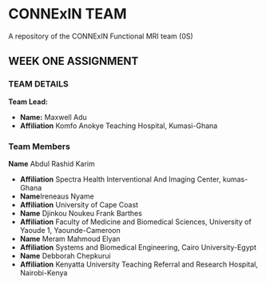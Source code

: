 # CONNExIN TEAM
A repository of the CONNExIN Functional MRI team (0S)

## WEEK ONE ASSIGNMENT
### TEAM DETAILS 
**Team Lead:**
- **Name:** Maxwell Adu
- **Affiliation** Komfo Anokye Teaching Hospital, Kumasi-Ghana 

### Team Members 
**Name** Abdul Rashid Karim
- **Affiliation** Spectra Health Interventional And Imaging Center, kumas-Ghana  
- **Name**Ireneaus Nyame 
- **Affiliation** University of Cape Coast 
- **Name** Djinkou Noukeu Frank Barthes
- **Affiliation** Faculty of Medicine and Biomedical Sciences, University of Yaoude 1, Yaounde-Cameroon 
- **Name** Meram Mahmoud Elyan 
- **Affiliation** Systems and Biomedical Engineering, Cairo University-Egypt
- **Name** Debborah Chepkurui
- **Affiliation** Kenyatta University Teaching Referral and Research Hospital, Nairobi-Kenya 

